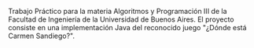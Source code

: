 Trabajo Práctico para la materia Algoritmos y Programación III de la Facultad de Ingeniería de la Universidad de Buenos Aires.
El proyecto consiste en una implementación Java del reconocido juego "¿Dónde está Carmen Sandiego?".